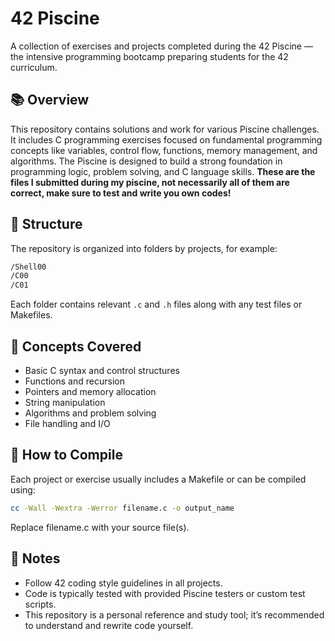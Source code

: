 # 42 Piscine
A collection of exercises and projects completed during the 42 Piscine — the intensive programming bootcamp preparing students for the 42 curriculum.

## 📚 Overview
This repository contains solutions and work for various Piscine challenges. It includes C programming exercises focused on fundamental programming concepts like variables, control flow, functions, memory management, and algorithms.
The Piscine is designed to build a strong foundation in programming logic, problem solving, and C language skills.
**These are the files I submitted during my piscine, not necessarily all of them are correct, make sure to test and write you own codes!**

## 📁 Structure
The repository is organized into folders by projects, for example:
```bash
/Shell00
/C00
/C01

```
Each folder contains relevant `.c` and `.h` files along with any test files or Makefiles.

## 🧠 Concepts Covered
- Basic C syntax and control structures
- Functions and recursion
- Pointers and memory allocation
- String manipulation
- Algorithms and problem solving
- File handling and I/O

## 🔧 How to Compile
Each project or exercise usually includes a Makefile or can be compiled using:
```bash
cc -Wall -Wextra -Werror filename.c -o output_name
```
Replace filename.c with your source file(s).

## 📌 Notes
- Follow 42 coding style guidelines in all projects.
- Code is typically tested with provided Piscine testers or custom test scripts.
- This repository is a personal reference and study tool; it’s recommended to understand and rewrite code yourself.
